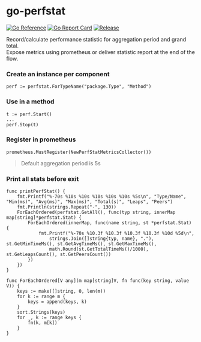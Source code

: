 # go-perfstat

[![Go Reference](https://pkg.go.dev/badge/github.com/go-perfstat/go.svg)](https://pkg.go.dev/github.com/go-perfstat/go)
[![Go Report Card](https://goreportcard.com/badge/github.com/go-perfstat/go)](https://goreportcard.com/report/github.com/go-perfstat/go)
[![Release](https://img.shields.io/github/v/release/go-perfstat/go)](https://github.com/go-perfstat/go/releases)

Record/calculate performance statistic for aggregation period and grand total.  
Expose metrics using prometheus or deliver statistic report at the end of the flow.

### Create an instance per component

    perf := perfstat.ForTypeName("package.Type", "Method")

### Use in a method

    t := perf.Start()
    ...
    perf.Stop(t)


### Register in prometheus

	prometheus.MustRegister(NewPerfStatMetricsCollector())

> Default aggregation period is 5s

### Print all stats before exit

	func printPerfStat() {
		fmt.Printf("%-70s %10s %10s %10s %10s %10s %5s\n", "Type/Name", "Min(ms)", "Avg(ms)", "Max(ms)", "Total(s)", "Leaps", "Peers")
		fmt.Println(strings.Repeat("-", 130))
		ForEachOrdered(perfstat.GetAll(), func(typ string, innerMap map[string]*perfstat.Stat) {
			ForEachOrdered(innerMap, func(name string, st *perfstat.Stat) {
				fmt.Printf("%-70s %10.3f %10.3f %10.3f %10.3f %10d %5d\n",
					strings.Join([]string{typ, name}, "."), st.GetMinTimeMs(), st.GetAvgTimeMs(), st.GetMaxTimeMs(), 
					math.Round(st.GetTotalTimeMs()/1000), st.GetLeapsCount(), st.GetPeersCount())
			})
		})
	}

	func ForEachOrdered[V any](m map[string]V, fn func(key string, value V)) {
		keys := make([]string, 0, len(m))
		for k := range m {
			keys = append(keys, k)
		}
		sort.Strings(keys)
		for _, k := range keys {
			fn(k, m[k])
		}
	}